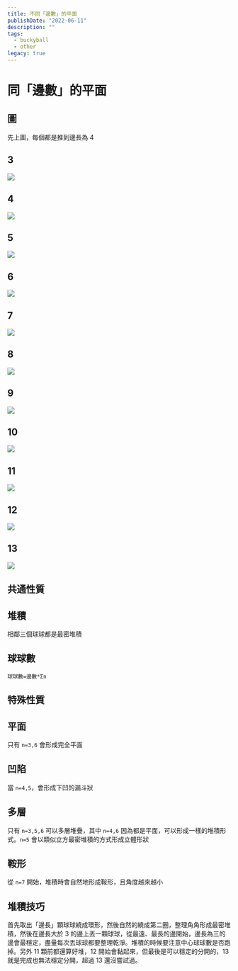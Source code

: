 ```yaml
---
title: 不同「邊數」的平面
publishDate: "2022-06-11"
description: ""
tags:
  - buckyball
  - other
legacy: true
---
```


# 同「邊數」的平面

## 圖

先上圖，每個都是推到邊長為 4

## 3

![](./3.jpg)

## 4

![](./4.jpg)

## 5

![](./5.jpg)

## 6

![](./6.jpg)

## 7

![](./7.jpg)

## 8

![](./8.jpg)

## 9

![](./9.jpg)

## 10

![](./10.jpg)

## 11

![](./11.jpg)

## 12

![](./12.jpg)

## 13

![](./13.jpg)

## 共通性質

## 堆積

相鄰三個球球都是最密堆積

## 球球數

<!--MathJsx-->

`球球數=邊數*Σn`

## 特殊性質

## 平面

只有 `n=3,6` 會形成完全平面

## 凹陷

當 `n=4,5`，會形成下凹的漏斗狀

## 多層

只有 `n=3,5,6` 可以多層堆疊，其中 `n=4,6` 因為都是平面，可以形成一樣的堆積形式。`n=5` 會以類似立方最密堆積的方式形成立體形狀

## 鞍形

從 `n=7` 開始，堆積時會自然地形成鞍形，且角度越來越小

## 堆積技巧

首先取出「邊長」顆球球繞成環形，然後自然的繞成第二圈，整理角角形成最密堆積，然後在邊長大於 3 的邊上丟一顆球球，從最遠、最長的邊開始，邊長為三的邊會最穩定，盡量每次丟球球都要整理乾淨。堆積的時候要注意中心球球數是否跑掉。另外 11 顆前都還算好堆，12 開始會黏起來，但最後是可以穩定的分開的，13 就是完成也無法穩定分開，超過 13 還沒嘗試過。
